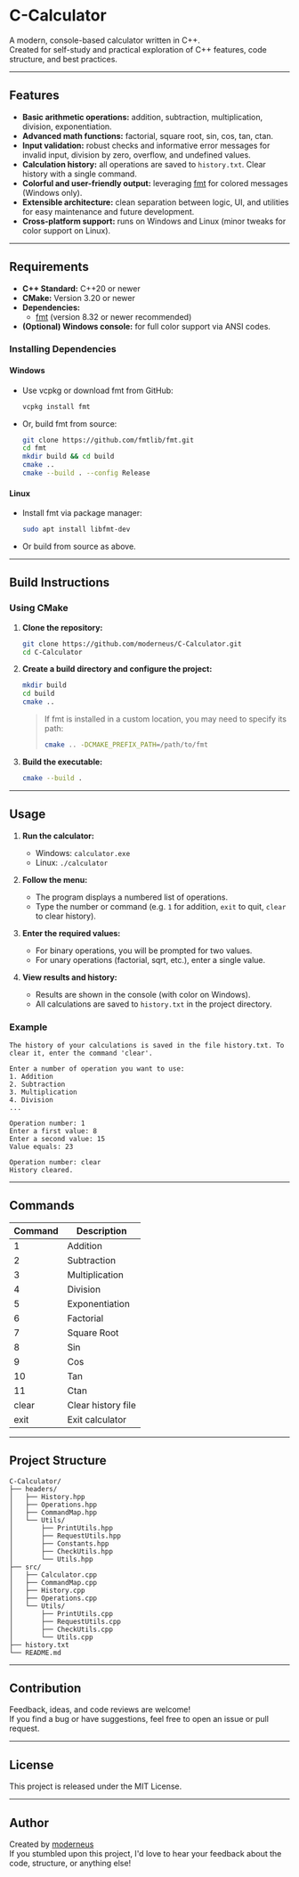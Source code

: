 # C-Calculator

A modern, console-based calculator written in C++.  
Created for self-study and practical exploration of C++ features, code structure, and best practices.

---

## Features

- **Basic arithmetic operations:** addition, subtraction, multiplication, division, exponentiation.
- **Advanced math functions:** factorial, square root, sin, cos, tan, ctan.
- **Input validation:** robust checks and informative error messages for invalid input, division by zero, overflow, and undefined values.
- **Calculation history:** all operations are saved to `history.txt`. Clear history with a single command.
- **Colorful and user-friendly output:** leveraging [fmt](https://github.com/fmtlib/fmt) for colored messages (Windows only).
- **Extensible architecture:** clean separation between logic, UI, and utilities for easy maintenance and future development.
- **Cross-platform support:** runs on Windows and Linux (minor tweaks for color support on Linux).

---

## Requirements

- **C++ Standard:** C++20 or newer
- **CMake:** Version 3.20 or newer
- **Dependencies:**
  - [fmt](https://github.com/fmtlib/fmt) (version 8.32 or newer recommended)
- **(Optional) Windows console:** for full color support via ANSI codes.

### Installing Dependencies

#### Windows 
- Use vcpkg or download fmt from GitHub:
  ```sh
  vcpkg install fmt
  ```
- Or, build fmt from source:
  ```sh
  git clone https://github.com/fmtlib/fmt.git
  cd fmt
  mkdir build && cd build
  cmake ..
  cmake --build . --config Release
  ```

#### Linux 
- Install fmt via package manager:
  ```sh
  sudo apt install libfmt-dev
  ```
- Or build from source as above.

---

## Build Instructions

### Using CMake

1. **Clone the repository:**
   ```sh
   git clone https://github.com/moderneus/C-Calculator.git
   cd C-Calculator
   ```

2. **Create a build directory and configure the project:**
   ```sh
   mkdir build
   cd build
   cmake ..
   ```

   > If fmt is installed in a custom location, you may need to specify its path:
   > ```sh
   > cmake .. -DCMAKE_PREFIX_PATH=/path/to/fmt
   > ```

3. **Build the executable:**
   ```sh
   cmake --build .
   ```

---

## Usage

1. **Run the calculator:**
   - Windows: `calculator.exe`
   - Linux: `./calculator`

2. **Follow the menu:**
   - The program displays a numbered list of operations.
   - Type the number or command (e.g. `1` for addition, `exit` to quit, `clear` to clear history).

3. **Enter the required values:**
   - For binary operations, you will be prompted for two values.
   - For unary operations (factorial, sqrt, etc.), enter a single value.

4. **View results and history:**
   - Results are shown in the console (with color on Windows).
   - All calculations are saved to `history.txt` in the project directory.

### Example

```
The history of your calculations is saved in the file history.txt. To clear it, enter the command 'clear'.

Enter a number of operation you want to use:
1. Addition
2. Subtraction
3. Multiplication
4. Division
...

Operation number: 1
Enter a first value: 8
Enter a second value: 15
Value equals: 23

Operation number: clear
History cleared.
```

---

## Commands

| Command      | Description             |
|--------------|-------------------------|
| 1            | Addition                |
| 2            | Subtraction             |
| 3            | Multiplication          |
| 4            | Division                |
| 5            | Exponentiation          |
| 6            | Factorial               |
| 7            | Square Root             |
| 8            | Sin                     |
| 9            | Cos                     |
| 10           | Tan                     |
| 11           | Ctan                    |
| clear        | Clear history file      |
| exit         | Exit calculator         |

---

## Project Structure

```
C-Calculator/
├── headers/
│   ├── History.hpp
│   ├── Operations.hpp
│   ├── CommandMap.hpp
│   └── Utils/
│       ├── PrintUtils.hpp
│       ├── RequestUtils.hpp
│       ├── Constants.hpp
│       ├── CheckUtils.hpp
│       └── Utils.hpp
├── src/
│   ├── Calculator.cpp
│   ├── CommandMap.cpp
│   ├── History.cpp
│   ├── Operations.cpp
│   └── Utils/
│       ├── PrintUtils.cpp
│       ├── RequestUtils.cpp
│       ├── CheckUtils.cpp
│       └── Utils.cpp
├── history.txt
└── README.md
```

---

## Contribution

Feedback, ideas, and code reviews are welcome!  
If you find a bug or have suggestions, feel free to open an issue or pull request.

---

## License

This project is released under the MIT License.

---

## Author

Created by [moderneus](https://github.com/moderneus)  
If you stumbled upon this project, I'd love to hear your feedback about the code, structure, or anything else!
